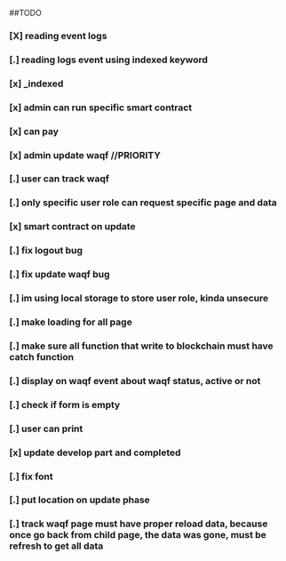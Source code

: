 ##TODO
### [X] reading event logs
### [.] reading logs event using indexed keyword
### [x] _indexed 
### [x] admin can run specific smart contract
### [x] can pay
### [x] admin update waqf //PRIORITY

### [.] user can track waqf
### [.] only specific user role can request specific page and data
### [x] smart contract on update
### [.] fix logout bug
### [.] fix update waqf bug
### [.] im using local storage to store user role, kinda unsecure 
### [.] make loading for all page
### [.] make sure all function that write to blockchain must have catch function
### [.] display on waqf event about waqf status, active or not
### [.] check if form is empty
### [.] user can print
### [x] update develop part and completed
### [.] fix font
### [.] put location on update phase
### [.] track waqf page must have proper reload data, because once go back from child page, the data was gone, must be refresh to get all data